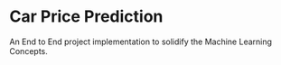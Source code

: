 # Car Price Prediction

An End to End project implementation to solidify the Machine Learning Concepts.
